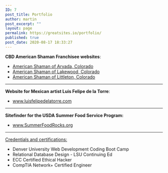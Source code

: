 ```yaml
---
ID: 7
post_title: Portfolio
author: martin
post_excerpt: ""
layout: page
permalink: https://greatsites.io/portfolio/
published: true
post_date: 2020-08-17 18:33:27
---
```

<!-- wp:paragraph -->
<p><strong>CBD American Shaman Franchisee websites</strong>: </p>
<!-- /wp:paragraph -->

<!-- wp:list -->
<ul><li><a href="https://cbdarvada.com/">American Shaman of Arvada, Colorado</a> </li><li><a href="https://cbdlakewoodco.com/">American Shaman of Lakewood, Colorado</a> </li><li><a href="https://cbdlittleton.com/">American Shaman of Littleton, Colorado</a> </li></ul>
<!-- /wp:list -->

<!-- wp:separator -->
<hr class="wp-block-separator"/>
<!-- /wp:separator -->

<!-- wp:paragraph -->
<p><strong>Website for Mexican artist Luis Felipe de la Torre</strong>: </p>
<!-- /wp:paragraph -->

<!-- wp:list -->
<ul><li><a href="https://luisfelipedelatorre.com">www.luisfelipedelatorre.com</a> </li></ul>
<!-- /wp:list -->

<!-- wp:separator -->
<hr class="wp-block-separator"/>
<!-- /wp:separator -->

<!-- wp:paragraph -->
<p><strong>Sitefinder for the USDA Summer Food Service Program:</strong> </p>
<!-- /wp:paragraph -->

<!-- wp:list -->
<ul><li><a href="https://SummerFoodRocks.org">www.SummerFoodRocks.org</a> </li></ul>
<!-- /wp:list -->

<!-- wp:separator {"className":"is-style-wide"} -->
<hr class="wp-block-separator is-style-wide"/>
<!-- /wp:separator -->

<!-- wp:paragraph -->
<p><a href="https://linkedin.com/in/martinvicknair">Credentials and certifications:</a></p>
<!-- /wp:paragraph -->

<!-- wp:list -->
<ul><li>Denver University Web Development Coding Boot Camp </li><li>Relational Database Design - LSU Continuing Ed</li><li>ECC Certified Ethical Hacker </li><li>CompTIA Network+ Certified Engineer </li></ul>
<!-- /wp:list -->